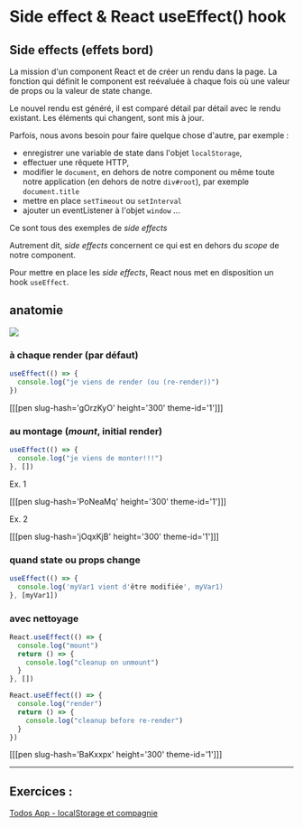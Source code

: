 # Side effect & React useEffect() hook

## Side effects (effets bord)

La mission d'un component React et de créer un rendu dans la page. La fonction qui définit le component est reévaluée à chaque fois où une valeur de props ou la valeur de state change.

Le nouvel rendu est généré, il est comparé détail par détail avec le rendu existant. Les éléments qui changent, sont mis à jour.

Parfois, nous avons besoin pour faire quelque chose d'autre, par exemple :

- enregistrer une variable de state dans l'objet `localStorage`,
- effectuer une rêquete HTTP,
- modifier le `document`, en dehors de notre component ou même toute notre application (en dehors de notre `div#root`), par exemple `document.title`
- mettre en place `setTimeout` ou `setInterval`
- ajouter un eventListener à l'objet `window`
  ...

Ce sont tous des exemples de _side effects_

Autrement dit, _side effects_ concernent ce qui est en dehors du _scope_ de notre component.

Pour mettre en place les _side effects_, React nous met en disposition un hook `useEffect`.

## anatomie

![](https://assets.codepen.io/4515922/useEffectAnatomy.png)

### à chaque render (par défaut)

```javascript
useEffect(() => {
  console.log("je viens de render (ou (re-render))")
})
```

[[[pen slug-hash='gOrzKyO' height='300' theme-id='1']]]

### au montage (_mount_, initial render)

```javascript
useEffect(() => {
  console.log("je viens de monter!!!")
}, [])
```

Ex. 1

[[[pen slug-hash='PoNeaMq' height='300' theme-id='1']]]

Ex. 2

[[[pen slug-hash='jOqxKjB' height='300' theme-id='1']]]

### quand state ou props change

```javascript
useEffect(() => {
  console.log('myVar1 vient d'être modifiée', myVar1)
}, [myVar1])
```

### avec nettoyage

```javascript
React.useEffect(() => {
  console.log("mount")
  return () => {
    console.log("cleanup on unmount")
  }
}, [])
```

```javascript
React.useEffect(() => {
  console.log("render")
  return () => {
    console.log("cleanup before re-render")
  }
})
```

[[[pen slug-hash='BaKxxpx' height='300' theme-id='1']]]

---

## Exercices :

[Todos App - localStorage et compagnie](https://github.com/pehaa/alyra-todos-localstorage)
